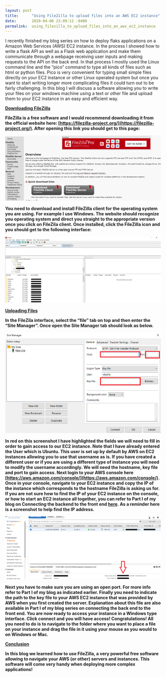 ```yaml
---
layout: post
title:      "Using FileZilla to upload files into an AWS EC2 instance"
date:       2020-04-06 23:09:12 -0400
permalink:  using_filezilla_to_upload_files_into_an_aws_ec2_instance
---
```



I recently finished my blog series on how to deploy flaks applications on a Amazon Web Services (AWS) EC2 instance. In the process I showed how to write a flask API as well as a Flask web application and make them communicate through a webpage receiving user inputs and making requests to the API on the back end. In that process I mostly used the Linux command line and the “pico” command to type all kinds of files such as html or python files. Pico is very convenient for typing small simple files directly on your EC2 instance or other Linux operated system but once you want to start writing longer more complicating files it could turn out to be fairly challenging. In this blog I will discuss a software allowing you to write your files on your windows machine using a text or other file and upload them to your EC2 instance in an easy and efficient way. 

<b><u>Downloading FileZilla</u>

FileZilla is a free software and I would recommend downloading it from the official website here: [https://filezilla-project.org/](https://filezilla-project.org/). After opening this link you should get to this page: 

![](img/142.png)

You need to download and install FileZilla client for the operating system you are using. For example I use Windows. The website should recognize you operating system and direct you straight to the appropriate version once you click on FileZila client. Once installed, click the FileZilla icon and you should get to the following interface:

![](img/143.png)

<b><u>Uploading Files</u>

In the FileZila interface, select the “file” tab on top and then enter the “Site Manager”. Once open the Site Manager tab should look as below.

![](img/144.png)

In red on this screenshot I have highlighted the fields we will need to fill in order to gain access to our EC2 instance. Note that I have already entered the User which is Ubuntu. This user is set up by default by AWS on EC2 instances allowing you to use that username as is. If you have created a different user or if you are using a different type of instance you will need to modify the username accordingly. We will need the hostname, key file and port to gain access. Next login to your AWS console here [https://aws.amazon.com/console/](https://aws.amazon.com/console/). Once in your console, navigate to your EC2 instance and copy the IP of the instance which corresponds to the hostname FileZilla is asking us for. If you are not sure how to find the IP of your EC2 instance on the console, or how to start an EC2 instance all together,  you can refer to Part I of my blog on Connecting the backend to the front end [here](https://ganevniko.github.io/connecting_the_back_end_to_the_front_end_part_i). As a reminder here is a screenshot to help find the IP address.

![](img/145.png)

Next you have to make sure you are using an open port. For more info refer to Part I of my blog as indicated earlier. Finally you need to indicate the path to the key file to your AWS EC2 instance that was provided by AWS when you first created the server. Explanation about this file are also available in Part I of my blog series on connecting the back end to the front end. You are now ready to access your instance in a Windows type interface. Click connect and you will have access! Congratulations! All you need to do is to navigate to the folder where you want to place a file on your instance and drag the file in it using your mouse as you would to on Windows or Mac. 

<b><u>Conclusion</u>

In this blog we learned how to use FileZilla, a very powerful free software allowing to navigate your AWS (or other) servers and instances. This software will come very handy when deploying more complex applications!


